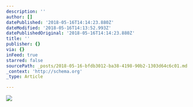 ```yaml
---
description: ''
author: []
datePublished: '2018-05-16T14:14:23.880Z'
dateModified: '2018-05-16T14:13:52.993Z'
datePublishedOriginal: '2018-05-16T14:14:23.880Z'
title: ''
publisher: {}
via: {}
inFeed: true
starred: false
sourcePath: _posts/2018-05-16-bfdb3012-ba38-4198-90b2-1303d64c6c01.md
_context: 'http://schema.org'
_type: Article

---
```

![](https://the-grid-user-content.s3-us-west-2.amazonaws.com/17ac7444-e454-4c12-8947-338bfb49e9d1.jpg)